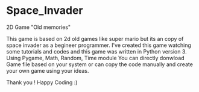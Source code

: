 # Space_Invader
2D Game "Old memories"

This game is based on 2d old games like super mario but its an copy of space invader as a begineer programmer.
I've created this game watching some tutorials and codes and this game was written in Python version 3.
Using Pygame, Math, Random, Time module
You can directly donwload Game file based on your system or can copy the code manually and create your own game using your ideas.

Thank you  !
Happy Coding :)
